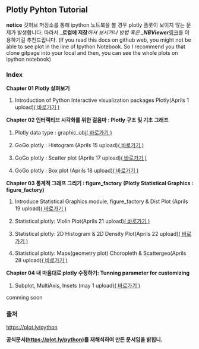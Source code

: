 ## Plotly Pyhton Tutorial
**notice**
깃허브 저장소를 통해 ipython 노트북을 볼 경우 plotly 플롯이 보이지 않는 문제가 발생합니다. 따라서 _**로컬에 저장**_하셔 보시거나 방법 혹은 **_NBViewer**_[링크](http://nbviewer.jupyter.org/)를 이용하기길 추천드립니다. 
(If you read this docs on github web, you might not be able to see plot in the line of Ipython Notebook. 
So I recommend you that clone gitpage into your local and then, you can see the whole plots on ipython notebook)

### Index 
**Chapter 01 Plotly 살펴보기**

1. Introduction of Python Interactive visualization packages Plotly(Aprils 1 upload)[( 바로가기 )](https://github.com/pizza12333/project_repo/blob/master/Tutorial/Visualization/Plotly/Chapter01_Introduction_plotly.ipynb)

**Chapter 02 인터렉티브 시각화를 위한 걸음마 : Plotly 구조 및 기초 그래프**

1. Plotly data type : graphic_obj[( 바로가기 )](https://github.com/pizza12333/project_repo/blob/master/Tutorial/Visualization/Plotly/Chapter02_01_plotly.graph_objcet.ipynb)

2. GoGo plotly : Histogram (Aprils 15 upload)[( 바로가기 )](https://github.com/pizza12333/project_repo/blob/master/Tutorial/Visualization/Plotly/Chapter02_02_Histogram.ipynb)

3. GoGo plotly : Scatter plot (Aprils 17 upload)[( 바로가기 )](https://github.com/pizza12333/project_repo/blob/master/Tutorial/Visualization/Plotly/Chapter02_03_Scatter%20Plot.ipynb)

4. GoGo plotly : Box plot (Aprils 18 upload)[( 바로가기 )](https://github.com/pizza12333/project_repo/blob/master/Tutorial/Visualization/Plotly/Chapter02_04_Box%20Plot.ipynb)

**Chapter 03 통계적 그래프 그리기 : figure_factory**
**(Plotly Statistical Graphics : figure_factory)**

1. Introduce Statistical Graphics module, figure_factory & Dist Plot (Aprils 19 upload)[( 바로가기 )](https://github.com/pizza12333/project_repo/blob/master/Tutorial/Visualization/Plotly/Chapter03_01_Dists%20Plot.ipynb)

2. Statistical plotly: Violin Plot(Aprils 21 upload)[( 바로가기 )](https://github.com/pizza12333/project_repo/blob/master/Tutorial/Visualization/Plotly/Chapter03_02_Violin_Plot.ipynb)

3. Statistical plotly: 2D Histogram & 2D Density Plot(Aprils 22 upload)[( 바로가기 )](https://github.com/pizza12333/project_repo/blob/master/Tutorial/Visualization/Plotly/Chapter03_03_2D_Histogram_%26_Desitiy_Plot.ipynb)

4. Statistical plotly: Maps(geometry plot) Choropleth & Scattergeo(Aprils 28 upload)[( 바로가기 )](https://github.com/pizza12333/project_repo/blob/master/Tutorial/Visualization/Plotly/Chapter03_04_Maps(geometry%20plot)_Choropleth%20%26%20Scattergeo.ipynb)

**Chapter 04 내 마음대로 plotly 수정하기: Tunning parameter for customizing**

1. Subplot, MultiAxis, Insets (may 1 upload)[( 바로가기 )](https://github.com/pizza12333/project_repo/blob/master/Tutorial/Visualization/Plotly/Chapter04_01_Subplot%2C%20MultiAxis%2CInsets.ipynb)


comming soon
### 출처

https://plot.ly/python

**공식문서(https://plot.ly/python)를 재해석하여 만든 문서임을 밝힙니.**
